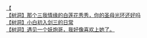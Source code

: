 [【](http://tieba.baidu.com/p/4069412505?see_lz=1&pn=)   
[【树洞】那个三我情缘的白莲花秀秀，你的圣母光环还好吗](http://tieba.baidu.com/p/4069192638?see_lz=1&pn=)   
[【树洞】小白初入剑三的日常](http://tieba.baidu.com/p/4070843930?see_lz=1&pn=)   
[【树洞】遇见一个妖炮哥，我好像喜欢上她了。](http://tieba.baidu.com/p/4069683693?see_lz=1&pn=)   
